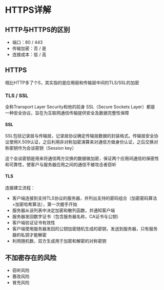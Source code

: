 # HTTPS详解

## HTTP与HTTPS的区别

- 端口：80 / 443
- 传输加密：否 / 是
- 连接成本：低 / 高

## HTTPS

相比HTTP多了个S，其实指的是应用层和传输层中间的TLS/SSL的加密

### TLS / SSL

全称Transport Layer Security和他的前身 SSL（Secure Sockets Layer）都是一种安全协议，旨在为互联网通信传输提供安全及数据完整性保障

#### SSL

SSL包括记录层与传输层，记录层协议确定传输层数据的封装格式。传输层安全协议使用X.509认证，之后利用非对称加密演算来对通信方做身份认证，之后交换对称密钥作为会谈密钥（Session key）

这个会谈密钥是用来将通信两方交换的数据做加密，保证两个应用间通信的保密性和可靠性，使客户与服务器应用之间的通信不被攻击者窃听

#### TLS

连接建立流程：

- 客户端连接到支持TLS协议的服务器，并列出支持的密码组合（加密密码算法+加密哈希算法），第一次握手开始
- 服务器从该列表中决定加密和散列函数，并通知客户端
- 服务器发回数字证书（包含服务器名称，CA证书与公钥）
- 客户端验证证书有效性
- 客户端使用服务器发回的公钥加密随机生成的密钥，发送到服务器，只有服务器的私钥才能解密
- 利用随机数，双方生成用于加密和解密的对称密钥

## 不加密存在的风险

- 窃听风险
- 篡改风险
- 冒充风险